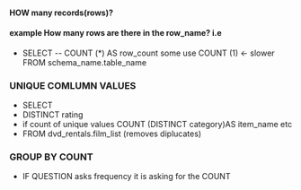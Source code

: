 #### HOW many records(rows)?

#### example How many rows are there in the row_name? i.e
- SELECT 
-- COUNT (*) AS row_count some use COUNT (1) <- slower
FROM schema_name.table_name

### UNIQUE COMLUMN VALUES

- SELECT 
- DISTINCT rating
- if count of unique values COUNT (DISTINCT category)AS item_name etc
- FROM dvd_rentals.film_list (removes diplucates)

### GROUP BY COUNT
- IF QUESTION asks frequency it is asking for the COUNT
